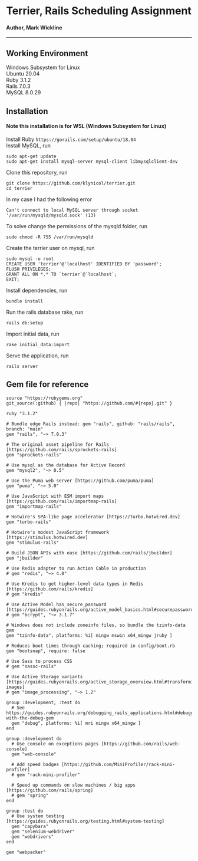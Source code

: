 # Terrier, Rails Scheduling Assignment
#### Author, Mark Wickline
----

## Working Environment
Windows Subsystem for Linux  
Ubuntu 20.04  
Ruby 3.1.2  
Rails 7.0.3  
MySQL 8.0.29  

## Installation
#### Note this installation is for WSL (Windows Subsystem for Linux)
Install Ruby `https://gorails.com/setup/ubuntu/18.04`  
Install MySQL, run  
```
sudo apt-get update  
sudo apt-get install mysql-server mysql-client libmysqlclient-dev
```
Clone this repository, run  
```
git clone https://github.com/klynicol/terrier.git 
cd terrier
```
In my case I had the following error  
```
Can't connect to local MySQL server through socket '/var/run/mysqld/mysqld.sock' (13)
```
To solve change the permissions of the mysqld folder, run  
```
sudo chmod -R 755 /var/run/mysqld
```
Create the terrier user on mysql, run  
```
sudo mysql -u root
CREATE USER 'terrier'@'localhost' IDENTIFIED BY 'password';
FLUSH PRIVILEGES;
GRANT ALL ON *.* TO `terrier`@`localhost`;
EXIT;
```
Install dependencies, run  
```
bundle install
```
Run the rails database rake, run  
```
rails db:setup
```
Import initial data, run  
```
rake initial_data:import
```
Serve the application, run  
```
rails server
```  


## Gem file for reference
```
source "https://rubygems.org"
git_source(:github) { |repo| "https://github.com/#{repo}.git" }

ruby "3.1.2"

# Bundle edge Rails instead: gem "rails", github: "rails/rails", branch: "main"
gem "rails", "~> 7.0.3"

# The original asset pipeline for Rails [https://github.com/rails/sprockets-rails]
gem "sprockets-rails"

# Use mysql as the database for Active Record
gem "mysql2", "~> 0.5"

# Use the Puma web server [https://github.com/puma/puma]
gem "puma", "~> 5.0"

# Use JavaScript with ESM import maps [https://github.com/rails/importmap-rails]
gem "importmap-rails"

# Hotwire's SPA-like page accelerator [https://turbo.hotwired.dev]
gem "turbo-rails"

# Hotwire's modest JavaScript framework [https://stimulus.hotwired.dev]
gem "stimulus-rails"

# Build JSON APIs with ease [https://github.com/rails/jbuilder]
gem "jbuilder"

# Use Redis adapter to run Action Cable in production
# gem "redis", "~> 4.0"

# Use Kredis to get higher-level data types in Redis [https://github.com/rails/kredis]
# gem "kredis"

# Use Active Model has_secure_password [https://guides.rubyonrails.org/active_model_basics.html#securepassword]
# gem "bcrypt", "~> 3.1.7"

# Windows does not include zoneinfo files, so bundle the tzinfo-data gem
gem "tzinfo-data", platforms: %i[ mingw mswin x64_mingw jruby ]

# Reduces boot times through caching; required in config/boot.rb
gem "bootsnap", require: false

# Use Sass to process CSS
# gem "sassc-rails"

# Use Active Storage variants [https://guides.rubyonrails.org/active_storage_overview.html#transforming-images]
# gem "image_processing", "~> 1.2"

group :development, :test do
  # See https://guides.rubyonrails.org/debugging_rails_applications.html#debugging-with-the-debug-gem
  gem "debug", platforms: %i[ mri mingw x64_mingw ]
end

group :development do
  # Use console on exceptions pages [https://github.com/rails/web-console]
  gem "web-console"

  # Add speed badges [https://github.com/MiniProfiler/rack-mini-profiler]
  # gem "rack-mini-profiler"

  # Speed up commands on slow machines / big apps [https://github.com/rails/spring]
  # gem "spring"
end

group :test do
  # Use system testing [https://guides.rubyonrails.org/testing.html#system-testing]
  gem "capybara"
  gem "selenium-webdriver"
  gem "webdrivers"
end

gem "webpacker"
```